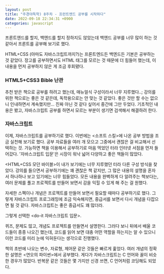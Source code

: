 ```yaml
---
layout: post
title: "주경야독학) 8주차 - 프런트엔드 공부를 시작하다"
date: 2022-09-18 22:34:31 +0900
categories: javascript
---
```


프론트엔드를 할지, 백엔드를 할지 정하지도 않았는데 백엔드 공부를 너무 많이 하는 것 같아서 프론트를 공부해 보기로 했다.

HTML+CSS (아마도 자바스크립트까지?)는 프론트엔드든 백엔드든 기본은 공부하는 것 같았다. 장고를 공부하면서도 HTML 태그를 모르는 것 때문에 더 힘들어 했는데, 이 내용을 먼저 공부하지 않은 게 조금 후회됐다.

### HTML5+CSS3 Bible 난관

추천 받은 책으로 공부를 하려고 했는데, 매뉴얼식 구성이라서 너무 지루했다..; 강의를 위한 책으로는 좋은 것 같은데, 독학용으로는 안 맞는 것 같았다. 좋은 것만 할 수는 없으니 인내하면서 계속했지만... 진짜 아닌 것 같다 싶어서 중간에 그만 두었다.
기초적인 내용은 봤고, 자바스크립트 공부를 하면서 모르는 부분이 생기면 검색해서 해결하려 한다.

### 자바스크립트

이제, 자바스크립트를 공부하기로 했다. 이번에는 \<소프트 스킬\>에 나온 공부 방법을 조금 실천해 보기로 했다. 공부 자료들을 여러 개 모으고 그중에서 괜찮은 걸 비교해서 선택하는 것. 가능하면 책을 이용해서 공부하기로 마음 먹었던 터라 인터넷 서점을 먼저 들어갔다. '자바스크립트 입문'은 시장이 워낙 넓어 다양하고 좋은 책들이 많았다.

\<HTML+CSS 모던 바이블\>이 내가 보기에는 너무 지루했던 터라 다른 구성 방식을 찾았다. 강의를 들으면서 공부하기에는 꽤 괜찮은 책 같지만, 그 많은 내용의 설명을 혼자서 하나하나 보고 있기에는 너무 힘들었다. 모든 내용을 완벽하게 다 알려주는 책보다는, 여러 문제를 풀고 프로젝트를 만들어 보면서 감을 익힐 수 있게 해 주는 걸 원했다.

자세한 스펙이나 개념은 프로젝트를 만들어 보면서 필요할 때마다 공부하기로 했다. 그렇게 자바스크립트 프로그래밍에 조금 익숙해지면, 중급서를 보면서 다시 개념을 다잡으면 될 것 같다. 자바스크립트는 좋은 중급서도 꽤 많더라.

그렇게 선택한 \<do-it 자바스크립트 입문\>.

퀴즈, 문제도 많고, 개념도 프로젝트를 만들면서 설명한다. 그러다 보니 뒤에서 배울 코드들이 종종 나오긴 했는데, 코드를 읽어 보면 대충 어떤 역할을 하는지는 알 수 있으니 이런 코드를 미리 눈에 익혀둔다는 생각으로 진행했다.

책의 초반에 나오는 변수, 자료형, 제어문 같은 것들은 빠르게 훑었다. 여러 개념의 정확한 설명은 \<연오의 파이썬\>에서 공부했다. 게다가 자바스크립트는 C 언어와 꼴이 비슷한 경우가 많았다. 반복문 같은 것들은 몇 가지만 신경 쓰면, C 언어처럼 코딩해도 되었다.
